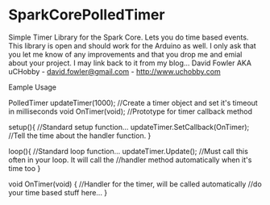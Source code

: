 SparkCorePolledTimer
====================
Simple Timer Library for the Spark Core. Lets you do time based events.
This library is open and should work for the Arduino as well.
I only ask that you let me know of any improvements and that you drop me
and emial about your project. I may link back to it from my blog...
David Fowler AKA uCHobby - david.fowler@gmail.com - http://www.uchobby.com

Eample Usage

PolledTimer updateTimer(1000);  //Create a timer object and set it's timeout in milliseconds
void OnTimer(void);   //Prototype for timer callback method

setup(){  //Standard setup function...
    updateTimer.SetCallback(OnTimer);  //Tell the time about the handler function.
}
  
loop(){  //Standard loop function...
    updateTimer.Update();  //Must call this often in your loop. It will call the
                           //handler method automatically when it's time too
}

void OnTimer(void) {  //Handler for the timer, will be called automatically
     //do your time based stuff here...
}

